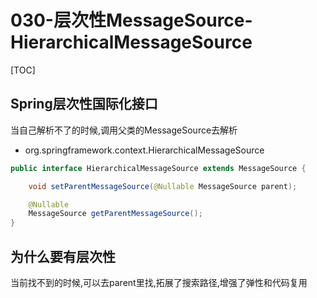 # 030-层次性MessageSource-HierarchicalMessageSource

[TOC]

## Spring层次性国际化接口

当自己解析不了的时候,调用父类的MessageSource去解析

- org.springframework.context.HierarchicalMessageSource

```java
public interface HierarchicalMessageSource extends MessageSource {

	void setParentMessageSource(@Nullable MessageSource parent);

	@Nullable
	MessageSource getParentMessageSource();
}
```

## 为什么要有层次性

当前找不到的时候,可以去parent里找,拓展了搜索路径,增强了弹性和代码复用

